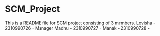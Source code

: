 # SCM_Project
This is a README file for SCM project consisting of 3 members.
Lovisha - 2310990726 - Manager 
Madhu - 2310990727 - 
Manak - 2310990728 - 
